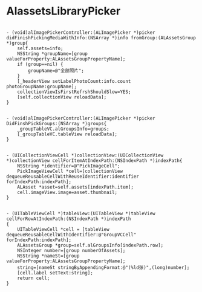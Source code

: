 AlassetsLibraryPicker
=====================
<pre><code> 
- (void)alImagePickerController:(ALImagePicker *)picker didFinishPickingMediaWithInfo:(NSArray *)info fromGroup:(ALAssetsGroup *)group{
    self.assets=info;
    NSString *groupName=[group valueForProperty:ALAssetsGroupPropertyName];
    if (group==nil) {
        groupName=@"全部照片";
    }
    [_headerView setLabelPhotoCount:info.count photoGroupName:groupName];
    collectionViewIsFirstRefrshShouldSlow=YES;
    [self.collectionView reloadData];
}
</pre></code> 
<pre><code> 
- (void)alImagePickerController:(ALImagePicker *)picker DidFinshPickGroups:(NSArray *)groups{
    _groupTableVC.alGroupsInfo=groups;
    [_groupTableVC.tableView reloadData];
}
</pre></code> 


<pre><code> 
- (UICollectionViewCell *)collectionView:(UICollectionView *)collectionView cellForItemAtIndexPath:(NSIndexPath *)indexPath{
    NSString *identifier=@"PickImageCell";
    PickImageViewCell *cell=[collectionView dequeueReusableCellWithReuseIdentifier:identifier forIndexPath:indexPath];
    ALAsset *asset=self.assets[indexPath.item];
    cell.imageView.image=asset.thumbnail;
}
</pre></code> 

<pre><code> 
- (UITableViewCell *)tableView:(UITableView *)tableView cellForRowAtIndexPath:(NSIndexPath *)indexPath
{
    UITableViewCell *cell = [tableView dequeueReusableCellWithIdentifier:@"GroupVCCell" forIndexPath:indexPath];
    ALAssetsGroup *group=self.alGroupsInfo[indexPath.row];
    NSInteger number=[group numberOfAssets];
    NSString *nameSt=[group valueForProperty:ALAssetsGroupPropertyName];
    string=[nameSt stringByAppendingFormat:@"(%ld张)",(long)number];
    [cell.label setText:string];
    return cell;
}
</pre></code> 
